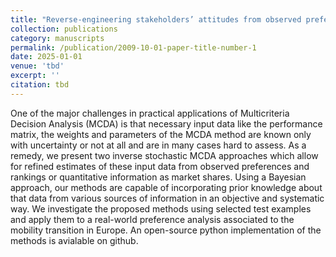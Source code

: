 ```yaml
---
title: "Reverse-engineering stakeholders’ attitudes from observed preferences and quantitative data by Inverse Stochastic Multicriteria Acceptability Analysis"
collection: publications
category: manuscripts
permalink: /publication/2009-10-01-paper-title-number-1
date: 2025-01-01
venue: 'tbd'
excerpt: ''
citation: tbd
---
```

One of the major challenges in practical applications of Multicriteria Decision Analysis (MCDA) is that necessary input data like the performance matrix, the weights and parameters of the MCDA method are known only with uncertainty or not at all and are in many cases hard to assess. As a remedy, we present two inverse stochastic MCDA approaches which allow for refined estimates of these input data from observed preferences and rankings or quantitative information as market shares. Using a Bayesian approach, our methods are capable of incorporating prior knowledge about that data from various sources of information in an objective and systematic way. We investigate the proposed methods using selected test examples and apply them to a real-world preference analysis associated to the mobility transition in Europe. An open-source python implementation of the methods is avialable on github.
